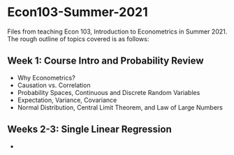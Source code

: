 # Econ103-Summer-2021
Files from teaching Econ 103, Introduction to Econometrics in Summer 2021. The rough outline of topics covered is as follows:

## Week 1: Course Intro and Probability Review
- Why Econometrics?  
- Causation vs. Correlation 
- Probability Spaces, Continuous and Discrete Random Variables  
- Expectation, Variance, Covariance  
- Normal Distribution, Central Limit Theorem, and Law of Large Numbers  

## Weeks 2-3: Single Linear Regression 
- 
